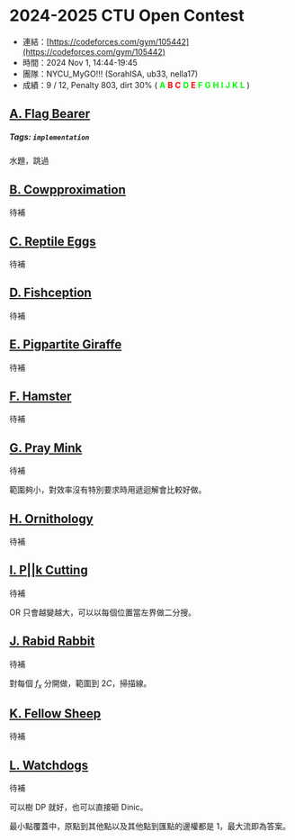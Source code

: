 # 2024-2025 CTU Open Contest

- 連結：[https://codeforces.com/gym/105442](https://codeforces.com/gym/105442)
- 時間：2024 Nov 1, 14:44-19:45
- 團隊：NYCU_MyGO!!! (SorahISA, ub33, nella17)
- 成績：9 / 12, Penalty 803, dirt 30% (
  <b style="color:lime">A</b>
  <b style="color:red">B</b>
  <b style="color:red">C</b>
  <b style="color:lime">D</b>
  <b style="color:red">E</b>
  <b style="color:lime">F</b>
  <b style="color:lime">G</b>
  <b style="color:lime">H</b>
  <b style="color:lime">I</b>
  <b style="color:lime">J</b>
  <b style="color:lime">K</b>
  <b style="color:lime">L</b>
)

## [A. Flag Bearer](https://codeforces.com/gym/105442/problem/A)

##### Tags: `implementation`

水題，跳過

## [B. Cowpproximation](https://codeforces.com/gym/105442/problem/B)

待補

## [C. Reptile Eggs](https://codeforces.com/gym/105442/problem/C)

待補

## [D. Fishception](https://codeforces.com/gym/105442/problem/D)

待補

## [E. Pigpartite Giraffe](https://codeforces.com/gym/105442/problem/E)

待補

## [F. Hamster](https://codeforces.com/gym/105442/problem/F)

待補

## [G. Pray Mink](https://codeforces.com/gym/105442/problem/G)

待補

範圍夠小，對效率沒有特別要求時用遞迴解會比較好做。

## [H. Ornithology](https://codeforces.com/gym/105442/problem/H)

待補

## [I. P||k Cutting](https://codeforces.com/gym/105442/problem/I)

待補

OR 只會越變越大，可以以每個位置當左界做二分搜。

## [J. Rabid Rabbit](https://codeforces.com/gym/105442/problem/J)

待補

對每個 $f_x$ 分開做，範圍到 $2C$，掃描線。

## [K. Fellow Sheep](https://codeforces.com/gym/105442/problem/K)

待補

## [L. Watchdogs](https://codeforces.com/gym/105442/problem/L)

待補

可以樹 DP 就好，也可以直接砸 Dinic。

最小點覆蓋中，原點到其他點以及其他點到匯點的邊權都是 $1$，最大流即為答案。
